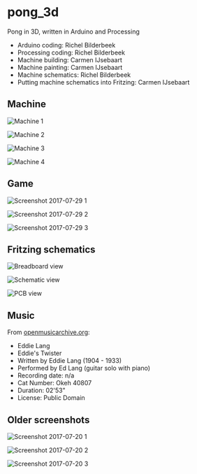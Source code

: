 # pong_3d

Pong in 3D, written in Arduino and Processing

 * Arduino coding: Richel Bilderbeek
 * Processing coding: Richel Bilderbeek
 * Machine building: Carmen IJsebaart
 * Machine painting: Carmen IJsebaart
 * Machine schematics: Richel Bilderbeek
 * Putting machine schematics into Fritzing: Carmen IJsebaart

## Machine

![Machine 1](Screenshots/Machine_1.jpg)

![Machine 2](Screenshots/Machine_2.jpg)

![Machine 3](Screenshots/Machine_3.jpg)

![Machine 4](Screenshots/Machine_4.jpg)

## Game

![Screenshot 2017-07-29 1](Screenshots/20170729_1.png)

![Screenshot 2017-07-29 2](Screenshots/20170729_2.png)

![Screenshot 2017-07-29 3](Screenshots/20170729_3.png)

## Fritzing schematics

![Breadboard view](Screenshots/Breadboard.png)

![Schematic view](Screenshots/Schematic.png)

![PCB view](Screenshots/PCB.png)

## Music

From [openmusicarchive.org](http://openmusicarchive.org/audio/Eddies_Twister.mp3):

 * Eddie Lang
 * Eddie's Twister
 * Written by Eddie Lang (1904 - 1933)
 * Performed by Ed Lang (guitar solo with piano)
 * Recording date: n/a
 * Cat Number: Okeh 40807
 * Duration: 02'53"
 * License: Public Domain

## Older screenshots

![Screenshot 2017-07-20 1](Screenshots/20170720_1.png)

![Screenshot 2017-07-20 2](Screenshots/20170720_2.png)

![Screenshot 2017-07-20 3](Screenshots/20170720_3.png)
